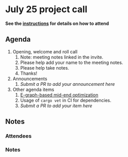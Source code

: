 # July 25 project call

**See the [instructions](../README.md) for details on how to attend**

## Agenda
1. Opening, welcome and roll call
    1. Note: meeting notes linked in the invite.
    1. Please help add your name to the meeting notes.
    1. Please help take notes.
    1. Thanks!
1. Announcements
    1. _Submit a PR to add your announcement here_
1. Other agenda items
    1. [E-graph-based mid-end optimization](https://github.com/bytecodealliance/rfcs/pull/27)
    1. Usage of `cargo vet` in CI for dependencies.
    1. _Submit a PR to add your item here_

## Notes

### Attendees

### Notes
